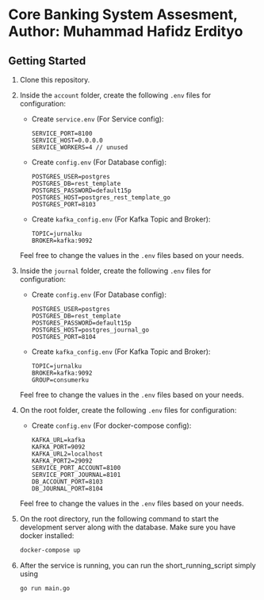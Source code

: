 # Core Banking System Assesment, Author: Muhammad Hafidz Erdityo

## Getting Started

1. Clone this repository.

2. Inside the `account` folder, create the following `.env` files for configuration:

   - Create `service.env` (For Service config):

     ```plaintext
     SERVICE_PORT=8100
     SERVICE_HOST=0.0.0.0
     SERVICE_WORKERS=4 // unused
     ```

   - Create `config.env` (For Database config):

     ```plaintext
     POSTGRES_USER=postgres
     POSTGRES_DB=rest_template
     POSTGRES_PASSWORD=default15p
     POSTGRES_HOST=postgres_rest_template_go
     POSTGRES_PORT=8103
     ```

   - Create `kafka_config.env` (For Kafka Topic and Broker):

     ```plaintext
     TOPIC=jurnalku
     BROKER=kafka:9092
     ```

   Feel free to change the values in the `.env` files based on your needs.

3. Inside the `journal` folder, create the following `.env` files for configuration:

   - Create `config.env` (For Database config):

     ```plaintext
     POSTGRES_USER=postgres
     POSTGRES_DB=rest_template
     POSTGRES_PASSWORD=default15p
     POSTGRES_HOST=postgres_journal_go
     POSTGRES_PORT=8104
     ```

   - Create `kafka_config.env` (For Kafka Topic and Broker):

     ```plaintext
     TOPIC=jurnalku
     BROKER=kafka:9092
     GROUP=consumerku
     ```

   Feel free to change the values in the `.env` files based on your needs.

4. On the root folder, create the following `.env` files for configuration:

   - Create `config.env` (For docker-compose config):

     ```plaintext
     KAFKA_URL=kafka
     KAFKA_PORT=9092
     KAFKA_URL2=localhost
     KAFKA_PORT2=29092
     SERVICE_PORT_ACCOUNT=8100
     SERVICE_PORT_JOURNAL=8101
     DB_ACCOUNT_PORT=8103
     DB_JOURNAL_PORT=8104
     ```

   Feel free to change the values in the `.env` files based on your needs.

5. On the root directory, run the following command to start the development server along with the database. Make sure you have docker installed:

   ```bash
   docker-compose up
   ```

6. After the service is running, you can run the short_running_script simply using
   ```bash
   go run main.go
   ```
